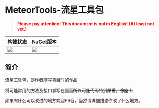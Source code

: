 # MeteorTools-流星工具包
> <font color=red> **Please pay attention! This document is not in English! (At least not yet.)** </font>



| 构建状态                                                     | NuGet版本                                                    |
| ------------------------------------------------------------ | ------------------------------------------------------------ |
| ![](https://img.shields.io/jenkins/build?jobUrl=http%3A%2F%2Fjenkins.hlmiku.cn%2Fjob%2FMeteorTools) | [![](https://img.shields.io/nuget/v/MeteorTools.svg)](https://www.nuget.org/packages/MeteorTools) |



## 简介

流星工具包，是作者瞎写项目时的作品

将可能常用的方法及接口都写在里面~~所以可能代码特别厚重，像座山~~

如果有什么可以改进的地方欢迎PR哦，当然请详细描述你改了什么地方。